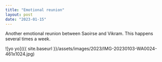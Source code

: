 ```yaml
---
title: "Emotional reunion"
layout: post
date: "2023-01-15"
---
```


Another emotional reunion between Saoirse and Vikram. This happens several times a week.

![yo yo]({{ site.baseurl }}/assets/images/2023/IMG-20230103-WA0024-461x1024.jpg)
